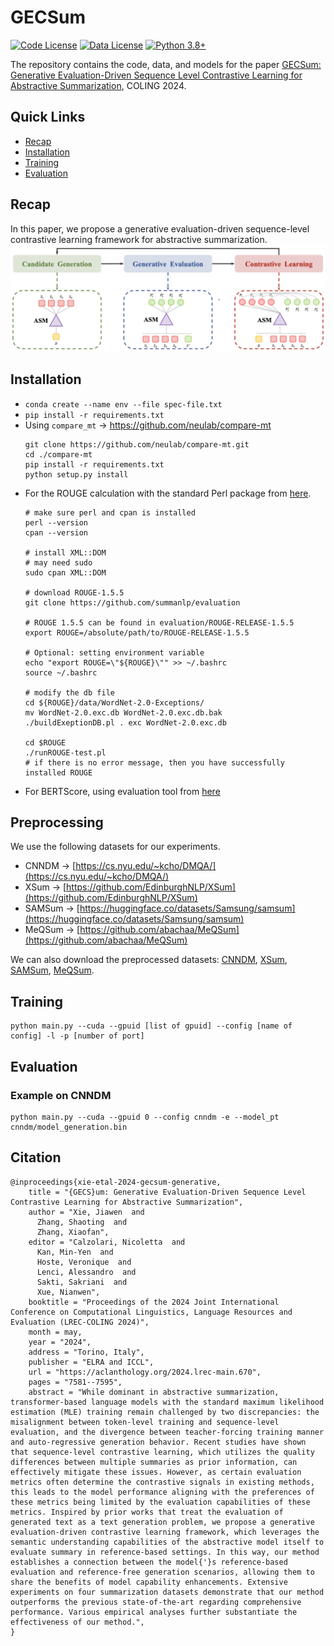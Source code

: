 # GECSum
[![Code License](https://img.shields.io/badge/Code%20License-Apache_2.0-green.svg)](https://github.com/xjw-nlp/SimCAS/blob/main/LICENSE)
[![Data License](https://img.shields.io/badge/Data%20License-CC%20By%20NC%204.0-red.svg)](https://github.com/xjw-nlp/SimCAS/blob/main/DATA_LICENSE)
[![Python 3.8+](https://img.shields.io/badge/python-3.8+-blue.svg)](https://www.python.org/downloads/release/python-380/)

The repository contains the code, data, and models for the paper [GECSum: Generative Evaluation-Driven Sequence Level Contrastive Learning for Abstractive Summarization](https://aclanthology.org/2024.lrec-main.670/), COLING 2024.
## Quick Links
- [Recap](#recap)
- [Installation](#installation)
- [Training](#training)
- [Evaluation](#evaluation)
## Recap
In this paper, we propose a generative evaluation-driven sequence-level contrastive learning framework for abstractive summarization.
![pipeline](./model.png)
## Installation
- `conda create --name env --file spec-file.txt`
- `pip install -r requirements.txt`
- Using `compare_mt` -> https://github.com/neulab/compare-mt
  ```console
  git clone https://github.com/neulab/compare-mt.git
  cd ./compare-mt
  pip install -r requirements.txt
  python setup.py install
  ```
- For the ROUGE calculation with the standard Perl package from [here](https://github.com/summanlp/evaluation/tree/master/ROUGE-RELEASE-1.5.5).
  ```console
  # make sure perl and cpan is installed
  perl --version
  cpan --version

  # install XML::DOM
  # may need sudo
  sudo cpan XML::DOM
  
  # download ROUGE-1.5.5
  git clone https://github.com/summanlp/evaluation
  
  # ROUGE 1.5.5 can be found in evaluation/ROUGE-RELEASE-1.5.5
  export ROUGE=/absolute/path/to/ROUGE-RELEASE-1.5.5
  
  # Optional: setting environment variable
  echo "export ROUGE=\"${ROUGE}\"" >> ~/.bashrc
  source ~/.bashrc
  
  # modify the db file
  cd ${ROUGE}/data/WordNet-2.0-Exceptions/
  mv WordNet-2.0.exc.db WordNet-2.0.exc.db.bak
  ./buildExeptionDB.pl . exc WordNet-2.0.exc.db
  
  cd $ROUGE
  ./runROUGE-test.pl
  # if there is no error message, then you have successfully installed ROUGE
  ```
- For BERTScore, using evaluation tool from [here](https://github.com/Tiiiger/bert_score)

## Preprocessing
We use the following datasets for our experiments. 
- CNNDM -> [https://cs.nyu.edu/~kcho/DMQA/](https://cs.nyu.edu/~kcho/DMQA/)
- XSum -> [https://github.com/EdinburghNLP/XSum](https://github.com/EdinburghNLP/XSum)
- SAMSum -> [https://huggingface.co/datasets/Samsung/samsum](https://huggingface.co/datasets/Samsung/samsum)
- MeQSum -> [https://github.com/abachaa/MeQSum](https://github.com/abachaa/MeQSum)

We can also download the preprocessed datasets: [CNNDM](), [XSum](), [SAMSum](), [MeQSum]().
  
## Training
```console
python main.py --cuda --gpuid [list of gpuid] --config [name of config] -l -p [number of port]
```
## Evaluation
### Example on CNNDM
```console
python main.py --cuda --gpuid 0 --config cnndm -e --model_pt cnndm/model_generation.bin
```
## Citation
```console
@inproceedings{xie-etal-2024-gecsum-generative,
    title = "{GECS}um: Generative Evaluation-Driven Sequence Level Contrastive Learning for Abstractive Summarization",
    author = "Xie, Jiawen  and
      Zhang, Shaoting  and
      Zhang, Xiaofan",
    editor = "Calzolari, Nicoletta  and
      Kan, Min-Yen  and
      Hoste, Veronique  and
      Lenci, Alessandro  and
      Sakti, Sakriani  and
      Xue, Nianwen",
    booktitle = "Proceedings of the 2024 Joint International Conference on Computational Linguistics, Language Resources and Evaluation (LREC-COLING 2024)",
    month = may,
    year = "2024",
    address = "Torino, Italy",
    publisher = "ELRA and ICCL",
    url = "https://aclanthology.org/2024.lrec-main.670",
    pages = "7581--7595",
    abstract = "While dominant in abstractive summarization, transformer-based language models with the standard maximum likelihood estimation (MLE) training remain challenged by two discrepancies: the misalignment between token-level training and sequence-level evaluation, and the divergence between teacher-forcing training manner and auto-regressive generation behavior. Recent studies have shown that sequence-level contrastive learning, which utilizes the quality differences between multiple summaries as prior information, can effectively mitigate these issues. However, as certain evaluation metrics often determine the contrastive signals in existing methods, this leads to the model performance aligning with the preferences of these metrics being limited by the evaluation capabilities of these metrics. Inspired by prior works that treat the evaluation of generated text as a text generation problem, we propose a generative evaluation-driven contrastive learning framework, which leverages the semantic understanding capabilities of the abstractive model itself to evaluate summary in reference-based settings. In this way, our method establishes a connection between the model{'}s reference-based evaluation and reference-free generation scenarios, allowing them to share the benefits of model capability enhancements. Extensive experiments on four summarization datasets demonstrate that our method outperforms the previous state-of-the-art regarding comprehensive performance. Various empirical analyses further substantiate the effectiveness of our method.",
}

```